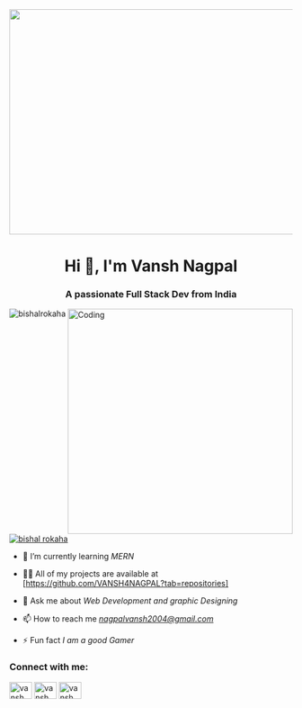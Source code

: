 <img src="https://wallhaven.cc/w/r7o7pq" height = "400" width = "1280" >
  <h1 align="center">Hi 👋, I'm Vansh Nagpal</h1>
<h3 align="center">A passionate Full Stack Dev from India </h3>
<img align="right" alt="Coding" width="400" src="https://raw.githubusercontent.com/TheDudeThatCode/TheDudeThatCode/master/Assets/Developer.gif">

<p align="left"> <img src="https://komarev.com/ghpvc/?username=bishalrokaha&label=Profile%20views&color=0e75b6&style=flat" alt="bishalrokaha" /> </p>


<p align="left"> <a href="https://twitter.com/bishal rokaha" target="blank"><img src="https://img.shields.io/twitter/follow/bishal rokaha?logo=twitter&style=for-the-badge" alt="bishal rokaha" /></a> </p>

- 🌱 I’m currently learning *MERN*

- 👨‍💻 All of my projects are available at [https://github.com/VANSH4NAGPAL?tab=repositories]

- 💬 Ask me about *Web Development and graphic Designing*

- 📫 How to reach me *nagpalvansh2004@gmail.com*

- ⚡ Fun fact *I am a good Gamer*

<h3 align="left">Connect with me:</h3>
<p align="left">
<a href="https://x.com/VanshNOkL̥" target="blank"><img align="center" src="https://raw.githubusercontent.com/rahuldkjain/github-profile-readme-generator/master/src/images/icons/Social/twitter.svg" alt="vansh_nagpal" height="30" width="40" /></a>
<a href="https://www.linkedin.com/in/vansh-nagpal/" target="blank"><img align="center" src="https://raw.githubusercontent.com/rahuldkjain/github-profile-readme-generator/master/src/images/icons/Social/linked-in-alt.svg" alt="vansh_nagpal" height="30" width="40" /></a>
<a href="https://www.instagram.com/nagpal__vansh/" target="blank"><img align="center" src="https://raw.githubusercontent.com/rahuldkjain/github-profile-readme-generator/master/src/images/icons/Social/instagram.svg" alt="vansh_nagpal" height="30" width="40" /></a>
</p>
